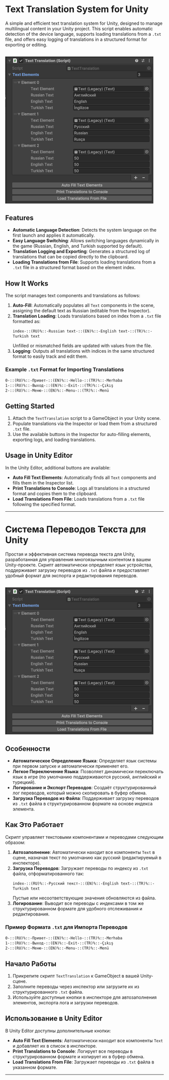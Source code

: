 # Text Translation System for Unity

A simple and efficient text translation system for Unity, designed to manage multilingual content in your Unity project. This script enables automatic detection of the device language, supports loading translations from a `.txt` file, and offers easy logging of translations in a structured format for exporting or editing.
##
![Banner](inspector.png)
## Features

- **Automatic Language Detection**: Detects the system language on the first launch and applies it automatically.
- **Easy Language Switching**: Allows switching languages dynamically in the game (Russian, English, and Turkish supported by default).
- **Translation Logging and Exporting**: Generates a structured log of translations that can be copied directly to the clipboard.
- **Loading Translations from File**: Supports loading translations from a `.txt` file in a structured format based on the element index.

## How It Works

The script manages text components and translations as follows:

1. **Auto-Fill**: Automatically populates all `Text` components in the scene, assigning the default text as Russian (editable from the Inspector).
2. **Translation Loading**: Loads translations based on index from a `.txt` file formatted as:
   ```
   index-::(RU)%::-Russian text-::(EN)%::-English text-::(TR)%::-Turkish text
   ```
   Unfilled or mismatched fields are updated with values from the file.
3. **Logging**: Outputs all translations with indices in the same structured format to easily track and edit them.

### Example `.txt` Format for Importing Translations

```
0-::(RU)%::-Привет-::(EN)%::-Hello-::(TR)%::-Merhaba
1-::(RU)%::-Выход-::(EN)%::-Exit-::(TR)%::-Çıkış
2-::(RU)%::-Меню-::(EN)%::-Menu-::(TR)%::-Menü
```

## Getting Started

1. Attach the `TextTranslation` script to a GameObject in your Unity scene.
2. Populate translations via the Inspector or load them from a structured `.txt` file.
3. Use the available buttons in the Inspector for auto-filling elements, exporting logs, and loading translations.

## Usage in Unity Editor

In the Unity Editor, additional buttons are available:
- **Auto Fill Text Elements**: Automatically finds all `Text` components and fills them in the Inspector list.
- **Print Translations to Console**: Logs all translations in a structured format and copies them to the clipboard.
- **Load Translations From File**: Loads translations from a `.txt` file following the specified format.

---

# Система Переводов Текста для Unity

Простая и эффективная система перевода текста для Unity, разработанная для управления многоязычным контентом в вашем Unity-проекте. Скрипт автоматически определяет язык устройства, поддерживает загрузку переводов из `.txt` файла и предоставляет удобный формат для экспорта и редактирования переводов.
##
![Banner](inspector.png)
## Особенности

- **Автоматическое Определение Языка**: Определяет язык системы при первом запуске и автоматически применяет его.
- **Легкое Переключение Языка**: Позволяет динамически переключать язык в игре (по умолчанию поддерживаются русский, английский и турецкий).
- **Логирование и Экспорт Переводов**: Создаёт структурированный лог переводов, который можно скопировать в буфер обмена.
- **Загрузка Переводов из Файла**: Поддерживает загрузку переводов из `.txt` файла в структурированном формате на основе индекса элемента.

## Как Это Работает

Скрипт управляет текстовыми компонентами и переводами следующим образом:

1. **Автозаполнение**: Автоматически находит все компоненты `Text` в сцене, назначая текст по умолчанию как русский (редактируемый в инспекторе).
2. **Загрузка Переводов**: Загружает переводы по индексу из `.txt` файла, отформатированного так:
   ```
   index-::(RU)%::-Русский текст-::(EN)%::-English text-::(TR)%::-Turkish text
   ```
   Пустые или несоответствующие значения обновляются из файла.
3. **Логирование**: Выводит все переводы с индексами в том же структурированном формате для удобного отслеживания и редактирования.

### Пример Формата `.txt` для Импорта Переводов

```
0-::(RU)%::-Привет-::(EN)%::-Hello-::(TR)%::-Merhaba
1-::(RU)%::-Выход-::(EN)%::-Exit-::(TR)%::-Çıkış
2-::(RU)%::-Меню-::(EN)%::-Menu-::(TR)%::-Menü
```

## Начало Работы

1. Прикрепите скрипт `TextTranslation` к GameObject в вашей Unity-сцене.
2. Заполните переводы через инспектор или загрузите их из структурированного `.txt` файла.
3. Используйте доступные кнопки в инспекторе для автозаполнения элементов, экспорта лога и загрузки переводов.

## Использование в Unity Editor

В Unity Editor доступны дополнительные кнопки:
- **Auto Fill Text Elements**: Автоматически находит все компоненты `Text` и добавляет их в список в инспекторе.
- **Print Translations to Console**: Логирует все переводы в структурированном формате и копирует их в буфер обмена.
- **Load Translations From File**: Загружает переводы из `.txt` файла в указанном формате.

--- 

